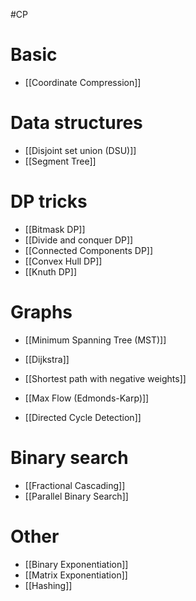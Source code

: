 #CP 
# Basic
- [[Coordinate Compression]]
# Data structures
- [[Disjoint set union (DSU)]]
- [[Segment Tree]]

# DP tricks
- [[Bitmask DP]]
- [[Divide and conquer DP]]
- [[Connected Components DP]]
- [[Convex Hull DP]]
- [[Knuth DP]]
# Graphs
- [[Minimum Spanning Tree (MST)]]
- [[Dijkstra]]
- [[Shortest path with negative weights]]
- [[Max Flow (Edmonds-Karp)]]

- [[Directed Cycle Detection]]

# Binary search
- [[Fractional Cascading]]
- [[Parallel Binary Search]]
# Other
- [[Binary Exponentiation]]
- [[Matrix Exponentiation]]
- [[Hashing]]